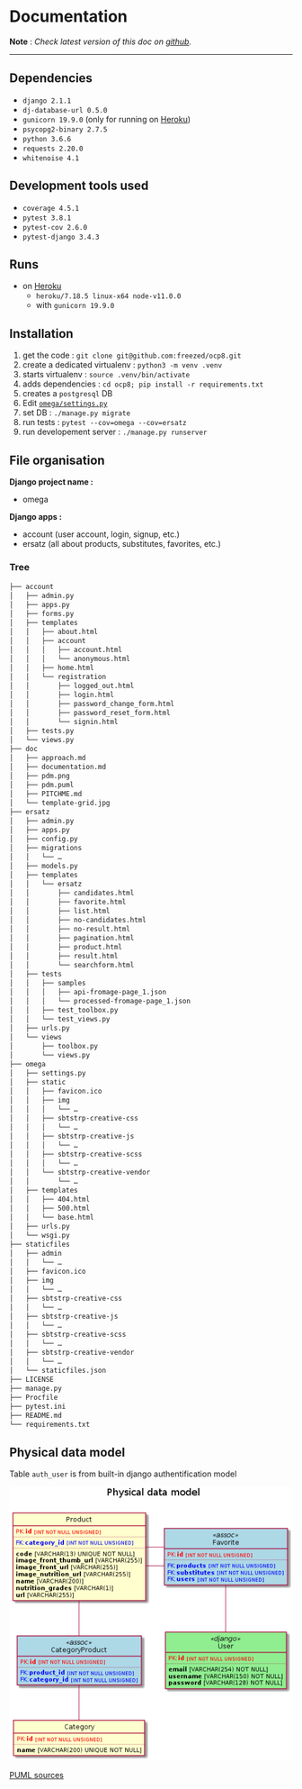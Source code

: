 Documentation
=============

**Note** : _Check latest version of this doc on [github][doc]._

---

## Dependencies

- `django 2.1.1`
- `dj-database-url 0.5.0`
- `gunicorn 19.9.0` (only for running on [Heroku][heroku])
- `psycopg2-binary 2.7.5`
- `python 3.6.6`
- `requests 2.20.0`
- `whitenoise 4.1`

## Development tools used

- `coverage 4.5.1`
- `pytest 3.8.1`
- `pytest-cov 2.6.0`
- `pytest-django 3.4.3`

## Runs

- on [Heroku][heroku]
    - `heroku/7.18.5 linux-x64 node-v11.0.0`
    - with `gunicorn 19.9.0`

## Installation

1. get the code : `git clone git@github.com:freezed/ocp8.git`
2. create a dedicated virtualenv : `python3 -m venv .venv`
3. starts virtualenv  : `source .venv/bin/activate`
4. adds dependencies : `cd ocp8; pip install -r requirements.txt`
5. creates a `postgresql` DB
6. Edit [`omega/settings.py`][settings]
7. set DB : `./manage.py migrate`
8. run tests : `pytest --cov=omega --cov=ersatz`
9. run developement server : `./manage.py runserver`

## File organisation

**Django project name :**

- omega

**Django apps :**

- account (user account, login, signup, etc.)
- ersatz (all about products, substitutes, favorites, etc.)

### Tree

    ├── account
    │   ├── admin.py
    │   ├── apps.py
    │   ├── forms.py
    │   ├── templates
    │   │   ├── about.html
    │   │   ├── account
    │   │   │   ├── account.html
    │   │   │   └── anonymous.html
    │   │   ├── home.html
    │   │   └── registration
    │   │       ├── logged_out.html
    │   │       ├── login.html
    │   │       ├── password_change_form.html
    │   │       ├── password_reset_form.html
    │   │       └── signin.html
    │   ├── tests.py
    │   └── views.py
    ├── doc
    │   ├── approach.md
    │   ├── documentation.md
    │   ├── pdm.png
    │   ├── pdm.puml
    │   ├── PITCHME.md
    │   └── template-grid.jpg
    ├── ersatz
    │   ├── admin.py
    │   ├── apps.py
    │   ├── config.py
    │   ├── migrations
    │   │   └── …
    │   ├── models.py
    │   ├── templates
    │   │   └── ersatz
    │   │       ├── candidates.html
    │   │       ├── favorite.html
    │   │       ├── list.html
    │   │       ├── no-candidates.html
    │   │       ├── no-result.html
    │   │       ├── pagination.html
    │   │       ├── product.html
    │   │       ├── result.html
    │   │       └── searchform.html
    │   ├── tests
    │   │   ├── samples
    │   │   │   ├── api-fromage-page_1.json
    │   │   │   └── processed-fromage-page_1.json
    │   │   ├── test_toolbox.py
    │   │   └── test_views.py
    │   ├── urls.py
    │   └── views
    │       ├── toolbox.py
    │       └── views.py
    ├── omega
    │   ├── settings.py
    │   ├── static
    │   │   ├── favicon.ico
    │   │   ├── img
    │   │   │   └── …
    │   │   ├── sbtstrp-creative-css
    │   │   │   └── …
    │   │   ├── sbtstrp-creative-js
    │   │   │   └── …
    │   │   ├── sbtstrp-creative-scss
    │   │   │   └── …
    │   │   └── sbtstrp-creative-vendor
    │   │       └── …
    │   ├── templates
    │   │   ├── 404.html
    │   │   ├── 500.html
    │   │   └── base.html
    │   ├── urls.py
    │   └── wsgi.py
    ├── staticfiles
    │   ├── admin
    │   │   └── …
    │   ├── favicon.ico
    │   ├── img
    │   │   └── …
    │   ├── sbtstrp-creative-css
    │   │   └── …
    │   ├── sbtstrp-creative-js
    │   │   └── …
    │   ├── sbtstrp-creative-scss
    │   │   └── …
    │   ├── sbtstrp-creative-vendor
    │   │   └── …
    │   └── staticfiles.json
    ├── LICENSE
    ├── manage.py
    ├── Procfile
    ├── pytest.ini
    ├── README.md
    └── requirements.txt

## Physical data model

Table `auth_user` is from built-in django authentification model

![PMD image](https://raw.githubusercontent.com/freezed/ocp8/v0.3/doc/pdm.png)

[PUML sources](https://github.com/freezed/ocp8/blob/v0.3/doc/pdm.puml)


[doc]: https://github.com/freezed/ocp8/blob/master/doc/documentation.md
[heroku]: https://heroku.com
[settings]: https://github.com/freezed/ocp8/blob/v0.3/omega/settings.py#L84
